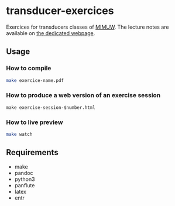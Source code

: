 # transducer-exercices

Exercices for transducers classes of [MIMUW].
The lecture notes are available on [the dedicated webpage][lecture-notes].

[MIMUW]: https://www.mimuw.edu.pl
[lecture-notes]: https://www.mimuw.edu.pl/~bojan/2023-2024/przeksztalcenia-automatowe-transducers


## Usage 

### How to compile

```bash
make exercice-name.pdf
```

### How to produce a web version of an exercise session

```
make exercise-session-$number.html
```

### How to live preview

```bash
make watch 
```

## Requirements

- make
- pandoc
- python3
- panflute
- latex
- entr

